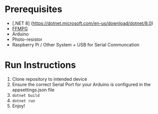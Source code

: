 # Prerequisites
- [.NET 8] (https://dotnet.microsoft.com/en-us/download/dotnet/8.0)
- [FFMPG](https://ffmpeg.org/) 
- Arduino
- Photo-resistor
- Raspberry Pi / Other System + USB for Serial Communcation

# Run Instructions
1. Clone repository to intended device
1. Ensure the correct Serial Port for your Arduino is configured in the appsettings.json file
1. `dotnet build`
1. `dotnet run`
1. Enjoy!
